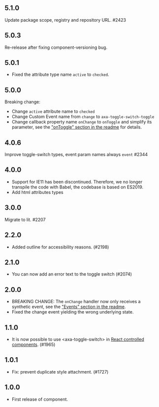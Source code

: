 ## 5.1.0

Update package scope, registry and repository URL. #2423

## 5.0.3

Re-release after fixing component-versioning bug.

## 5.0.1

- Fixed the attribute type name `active` to `checked`.

## 5.0.0

Breaking change:
- Change `active` attribute name to `checked`
- Change Custom Event name from `change` to `axa-toggle-switch-toggle`
- Change callback property name `onChange` to `onToggle` and simplify its parameter, see the ["onToggle" section in the readme](https://github.com/axa-ch-webhub-cloud/pattern-library/tree/develop/src/components/10-atoms/toggle-switch#ontoggle) for details.

## 4.0.6

Improve toggle-switch types, event param names always `event` #2344

## 4.0.0

- Support for IE11 has been discontinued. Therefore, we no longer transpile the code with Babel, the codebase is based on ES2019.
- Add html attributes types

## 3.0.0

Migrate to lit. #2207

## 2.2.0

- Added outline for accessibility reasons. (#2198)

## 2.1.0

- You can now add an error text to the toggle switch (#2074)

## 2.0.0

- BREAKING CHANGE: The `onChange` handler now only receives a synthetic event, see the ["Events" section in the readme](https://github.com/axa-ch-webhub-cloud/pattern-library/tree/develop/src/components/10-atoms/toggle-switch#events).
- Fixed the change event yielding the wrong underlying state.

## 1.1.0

- It is now possible to use &lt;axa-toggle-switch&gt; in [React controlled components](https://reactjs.org/docs/forms.html#controlled-components). (#1965)

## 1.0.1

- Fix: prevent duplicate style attachment. (#1727)

## 1.0.0

- First release of component.

